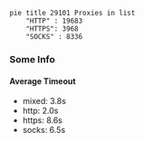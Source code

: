 
```mermaid
pie title 29101 Proxies in list
    "HTTP" : 19683
    "HTTPS": 3968
    "SOCKS" : 8336
```

### Some Info
#### Average Timeout

- mixed: 3.8s
- http: 2.0s
- https: 8.6s
- socks: 6.5s